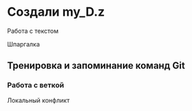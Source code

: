 # Создали my_D.z

Работа с текстом

Шпаргалка

## Тренировка и запоминание команд Git

### Работа с веткой

Локальный конфликт